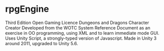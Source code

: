 # rpgEngine
Third Edition Open Gaming Licence Dungeons and Dragons Character Creator
Developed from the WOTC System Reference Document as an exercise in OO programming, using XML and to learn immediate mode GUI.
Uses Unity Script, a strongly-typed version of Javascript.
Made in Unity 3 around 2011, upgraded to Unity 5.6.
